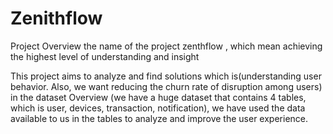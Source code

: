 # Zenithflow
Project Overview
the name of the project zenthflow , which mean achieving the highest level of understanding and insight 

This project aims to analyze and find solutions which is(understanding user behavior. Also, we want reducing the churn rate of disruption among users)  
in the dataset Overview (we have a huge dataset that contains 4 tables, which is user, devices, transaction, notification), we have used the data available to us in the tables to analyze and improve the user experience.


